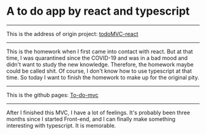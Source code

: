 # A to do app by react and typescript

***

This is the address of origin project: [todoMVC-react](https://todomvc.com/examples/react/#/)

***

This is the homework when I first came into contact with react.
But at that time, I was quarantined since the COVID-19 and was in a bad mood and didn't want to study the new knowledge.
Therefore, the homework maybe could be called shit. Of course, I don't know how to use typescript at that time. So today I want to finish the homework to make up for the original pity.

***
This is the github pages: [To-do-mvc](https://wujinhjun.github.io/to-do-mvc-react-typescript/)

***

After I finished this MVC, I have a lot of feelings. It's probably been three months since I started Front-end, and I can finally make something interesting with typescript. It is memorable.
